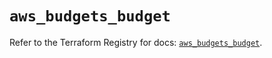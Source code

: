 # `aws_budgets_budget`

Refer to the Terraform Registry for docs: [`aws_budgets_budget`](https://registry.terraform.io/providers/hashicorp/aws/6.14.0/docs/resources/budgets_budget).

